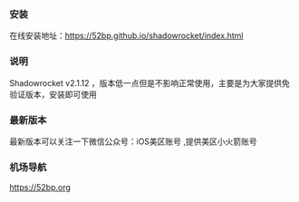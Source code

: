 ### 安装
在线安装地址：https://52bp.github.io/shadowrocket/index.html
### 说明
Shadowrocket v2.1.12 ，版本低一点但是不影响正常使用，主要是为大家提供免验证版本，安装即可使用
### 最新版本
最新版本可以关注一下微信公众号：iOS美区账号 ,提供美区小火箭账号
### 机场导航
https://52bp.org